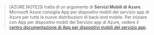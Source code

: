 >[AZURE.NOTE]Si tratta di un argomento di **Servizi Mobili di Azure**. Microsoft Azure consiglia App per dispositivi mobili del servizio app di Azure per tutte le nuove distribuzioni di back-end mobile. Per iniziare con App per dispositivi mobili del Servizio app di Azure, vedere il [centro documentazione di App per dispositivi mobili del servizio app](/documentation/services/app-service/mobile).

<!---HONumber=AcomDC_1210_2015-->